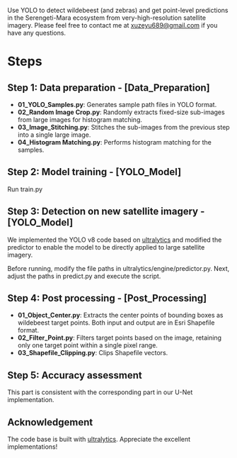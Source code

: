 
Use YOLO to detect wildebeest (and zebras) and get point-level predictions in the Serengeti-Mara ecosystem from very-high-resolution satellite imagery. 
Please feel free to contact me at xuzeyu689@gmail.com if you have any questions.

# Steps
## Step 1: Data preparation - [Data_Preparation]
- **01_YOLO_Samples.py**: Generates sample path files in YOLO format.  
- **02_Random Image Crop.py**: Randomly extracts fixed-size sub-images from large images for histogram matching.  
- **03_Image_Stitching.py**: Stitches the sub-images from the previous step into a single large image.  
- **04_Histogram Matching.py**: Performs histogram matching for the samples.  

## Step 2: Model training - [YOLO_Model]

Run train.py

## Step 3: Detection on new satellite imagery - [YOLO_Model]

We implemented the YOLO v8 code based on [ultralytics](https://github.com/ultralytics/ultralytics) and modified the predictor to enable the model to be directly applied to large satellite imagery.

Before running, modify the file paths in ultralytics/engine/predictor.py. Next, adjust the paths in predict.py and execute the script.

## Step 4: Post processing - [Post_Processing]

- **01_Object_Center.py**: Extracts the center points of bounding boxes as wildebeest target points. Both input and output are in Esri Shapefile format.  
- **02_Filter_Point.py**: Filters target points based on the image, retaining only one target point within a single pixel range.  
- **03_Shapefile_Clipping.py**: Clips Shapefile vectors.
  
## Step 5: Accuracy assessment

This part is consistent with the corresponding part in our U-Net implementation.

## Acknowledgement
The code base is built with [ultralytics](https://github.com/ultralytics/ultralytics).
Appreciate the excellent implementations!
